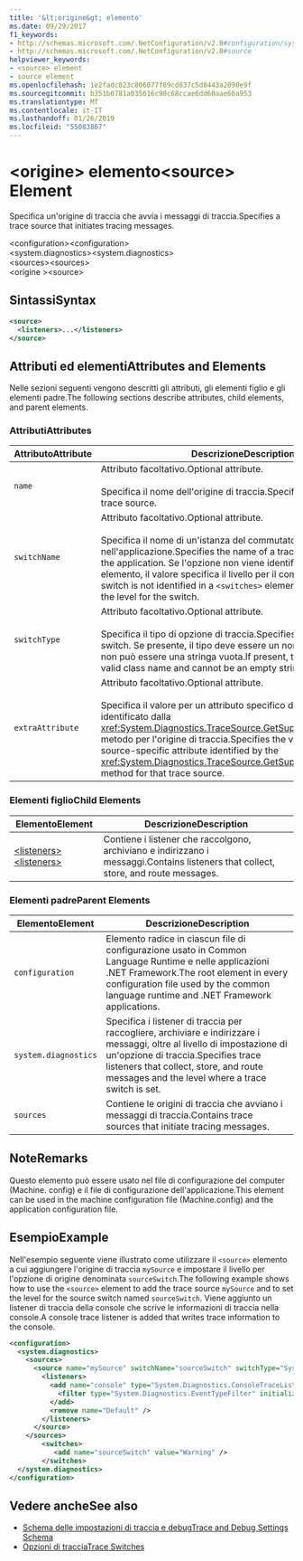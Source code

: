 ```yaml
---
title: '&lt;origine&gt; elemento'
ms.date: 09/29/2017
f1_keywords:
- http://schemas.microsoft.com/.NetConfiguration/v2.0#configuration/system.diagnostics/sources/source
- http://schemas.microsoft.com/.NetConfiguration/v2.0#source
helpviewer_keywords:
- <source> element
- source element
ms.openlocfilehash: 1e2fadc823c806077f69cd837c5d8443a2090e9f
ms.sourcegitcommit: b351b0781a035616c90c68ccae6dd60aae66a953
ms.translationtype: MT
ms.contentlocale: it-IT
ms.lasthandoff: 01/26/2019
ms.locfileid: "55083867"
---
```

# <a name="ltsourcegt-element"></a><span data-ttu-id="35369-102">&lt;origine&gt; elemento</span><span class="sxs-lookup"><span data-stu-id="35369-102">&lt;source&gt; Element</span></span>
<span data-ttu-id="35369-103">Specifica un'origine di traccia che avvia i messaggi di traccia.</span><span class="sxs-lookup"><span data-stu-id="35369-103">Specifies a trace source that initiates tracing messages.</span></span>  
  
 <span data-ttu-id="35369-104">\<configuration></span><span class="sxs-lookup"><span data-stu-id="35369-104">\<configuration></span></span>  
<span data-ttu-id="35369-105">\<system.diagnostics></span><span class="sxs-lookup"><span data-stu-id="35369-105">\<system.diagnostics></span></span>  
<span data-ttu-id="35369-106">\<sources></span><span class="sxs-lookup"><span data-stu-id="35369-106">\<sources></span></span>  
<span data-ttu-id="35369-107">\<origine ></span><span class="sxs-lookup"><span data-stu-id="35369-107">\<source></span></span>  
  
## <a name="syntax"></a><span data-ttu-id="35369-108">Sintassi</span><span class="sxs-lookup"><span data-stu-id="35369-108">Syntax</span></span>  
  
```xml  
<source>   
  <listeners>...</listeners>  
</source>  
```  
  
## <a name="attributes-and-elements"></a><span data-ttu-id="35369-109">Attributi ed elementi</span><span class="sxs-lookup"><span data-stu-id="35369-109">Attributes and Elements</span></span>  
 <span data-ttu-id="35369-110">Nelle sezioni seguenti vengono descritti gli attributi, gli elementi figlio e gli elementi padre.</span><span class="sxs-lookup"><span data-stu-id="35369-110">The following sections describe attributes, child elements, and parent elements.</span></span>  
  
### <a name="attributes"></a><span data-ttu-id="35369-111">Attributi</span><span class="sxs-lookup"><span data-stu-id="35369-111">Attributes</span></span>  
  
|<span data-ttu-id="35369-112">Attributo</span><span class="sxs-lookup"><span data-stu-id="35369-112">Attribute</span></span>|<span data-ttu-id="35369-113">Descrizione</span><span class="sxs-lookup"><span data-stu-id="35369-113">Description</span></span>|  
|---------------|-----------------|  
|`name`|<span data-ttu-id="35369-114">Attributo facoltativo.</span><span class="sxs-lookup"><span data-stu-id="35369-114">Optional attribute.</span></span><br /><br /> <span data-ttu-id="35369-115">Specifica il nome dell'origine di traccia.</span><span class="sxs-lookup"><span data-stu-id="35369-115">Specifies the name of the trace source.</span></span>|  
|`switchName`|<span data-ttu-id="35369-116">Attributo facoltativo.</span><span class="sxs-lookup"><span data-stu-id="35369-116">Optional attribute.</span></span><br /><br /> <span data-ttu-id="35369-117">Specifica il nome di un'istanza del commutatore traccia nell'applicazione.</span><span class="sxs-lookup"><span data-stu-id="35369-117">Specifies the name of a trace switch instance in the application.</span></span> <span data-ttu-id="35369-118">Se l'opzione non viene identificata una `<switches>` elemento, il valore specifica il livello per il commutatore.</span><span class="sxs-lookup"><span data-stu-id="35369-118">If the switch is not identified in a `<switches>` element, the value specifies the level for the switch.</span></span>|  
|`switchType`|<span data-ttu-id="35369-119">Attributo facoltativo.</span><span class="sxs-lookup"><span data-stu-id="35369-119">Optional attribute.</span></span><br /><br /> <span data-ttu-id="35369-120">Specifica il tipo di opzione di traccia.</span><span class="sxs-lookup"><span data-stu-id="35369-120">Specifies the type of the trace switch.</span></span> <span data-ttu-id="35369-121">Se presente, il tipo deve essere un nome di classe valido e non può essere una stringa vuota.</span><span class="sxs-lookup"><span data-stu-id="35369-121">If present, the type must be a valid class name and cannot be an empty string.</span></span>|  
|`extraAttribute`|<span data-ttu-id="35369-122">Attributo facoltativo.</span><span class="sxs-lookup"><span data-stu-id="35369-122">Optional attribute.</span></span><br /><br /> <span data-ttu-id="35369-123">Specifica il valore per un attributo specifico dell'origine di traccia identificato dalla <xref:System.Diagnostics.TraceSource.GetSupportedAttributes%2A> metodo per l'origine di traccia.</span><span class="sxs-lookup"><span data-stu-id="35369-123">Specifies the value for a trace source-specific attribute identified by the <xref:System.Diagnostics.TraceSource.GetSupportedAttributes%2A> method for that trace source.</span></span>|  
  
### <a name="child-elements"></a><span data-ttu-id="35369-124">Elementi figlio</span><span class="sxs-lookup"><span data-stu-id="35369-124">Child Elements</span></span>  
  
|<span data-ttu-id="35369-125">Elemento</span><span class="sxs-lookup"><span data-stu-id="35369-125">Element</span></span>|<span data-ttu-id="35369-126">Descrizione</span><span class="sxs-lookup"><span data-stu-id="35369-126">Description</span></span>|  
|-------------|-----------------|  
|[<span data-ttu-id="35369-127">\<listeners></span><span class="sxs-lookup"><span data-stu-id="35369-127">\<listeners></span></span>](../../../../../docs/framework/configure-apps/file-schema/trace-debug/listeners-element-for-source.md)|<span data-ttu-id="35369-128">Contiene i listener che raccolgono, archiviano e indirizzano i messaggi.</span><span class="sxs-lookup"><span data-stu-id="35369-128">Contains listeners that collect, store, and route messages.</span></span>|  
  
### <a name="parent-elements"></a><span data-ttu-id="35369-129">Elementi padre</span><span class="sxs-lookup"><span data-stu-id="35369-129">Parent Elements</span></span>  
  
|<span data-ttu-id="35369-130">Elemento</span><span class="sxs-lookup"><span data-stu-id="35369-130">Element</span></span>|<span data-ttu-id="35369-131">Descrizione</span><span class="sxs-lookup"><span data-stu-id="35369-131">Description</span></span>|  
|-------------|-----------------|  
|`configuration`|<span data-ttu-id="35369-132">Elemento radice in ciascun file di configurazione usato in Common Language Runtime e nelle applicazioni .NET Framework.</span><span class="sxs-lookup"><span data-stu-id="35369-132">The root element in every configuration file used by the common language runtime and .NET Framework applications.</span></span>|  
|`system.diagnostics`|<span data-ttu-id="35369-133">Specifica i listener di traccia per raccogliere, archiviare e indirizzare i messaggi, oltre al livello di impostazione di un'opzione di traccia.</span><span class="sxs-lookup"><span data-stu-id="35369-133">Specifies trace listeners that collect, store, and route messages and the level where a trace switch is set.</span></span>|  
|`sources`|<span data-ttu-id="35369-134">Contiene le origini di traccia che avviano i messaggi di traccia.</span><span class="sxs-lookup"><span data-stu-id="35369-134">Contains trace sources that initiate tracing messages.</span></span>|  
  
## <a name="remarks"></a><span data-ttu-id="35369-135">Note</span><span class="sxs-lookup"><span data-stu-id="35369-135">Remarks</span></span>  
 <span data-ttu-id="35369-136">Questo elemento può essere usato nel file di configurazione del computer (Machine. config) e il file di configurazione dell'applicazione.</span><span class="sxs-lookup"><span data-stu-id="35369-136">This element can be used in the machine configuration file (Machine.config) and the application configuration file.</span></span>  
  
## <a name="example"></a><span data-ttu-id="35369-137">Esempio</span><span class="sxs-lookup"><span data-stu-id="35369-137">Example</span></span>  
 <span data-ttu-id="35369-138">Nell'esempio seguente viene illustrato come utilizzare il `<source>` elemento a cui aggiungere l'origine di traccia `mySource` e impostare il livello per l'opzione di origine denominata `sourceSwitch`.</span><span class="sxs-lookup"><span data-stu-id="35369-138">The following example shows how to use the `<source>` element to add the trace source `mySource` and to set the level for the source switch named `sourceSwitch`.</span></span> <span data-ttu-id="35369-139">Viene aggiunto un listener di traccia della console che scrive le informazioni di traccia nella console.</span><span class="sxs-lookup"><span data-stu-id="35369-139">A console trace listener is added that writes trace information to the console.</span></span>  
  
```xml  
<configuration>  
  <system.diagnostics>  
    <sources>  
      <source name="mySource" switchName="sourceSwitch" switchType="System.Diagnostics.SourceSwitch"  >  
        <listeners>  
          <add name="console" type="System.Diagnostics.ConsoleTraceListener" >  
            <filter type="System.Diagnostics.EventTypeFilter" initializeData="Error" />  
          </add>  
          <remove name="Default" />  
        </listeners>  
      </source>  
    </sources>  
        <switches>  
           <add name="sourceSwitch" value="Warning" />  
        </switches>    
  </system.diagnostics>   
</configuration>  
```  
  
## <a name="see-also"></a><span data-ttu-id="35369-140">Vedere anche</span><span class="sxs-lookup"><span data-stu-id="35369-140">See also</span></span>
- [<span data-ttu-id="35369-141">Schema delle impostazioni di traccia e debug</span><span class="sxs-lookup"><span data-stu-id="35369-141">Trace and Debug Settings Schema</span></span>](../../../../../docs/framework/configure-apps/file-schema/trace-debug/index.md)
- [<span data-ttu-id="35369-142">Opzioni di traccia</span><span class="sxs-lookup"><span data-stu-id="35369-142">Trace Switches</span></span>](../../../../../docs/framework/debug-trace-profile/trace-switches.md)
